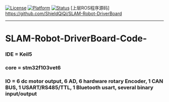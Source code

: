 [![License](https://img.shields.io/badge/License-Apache%202.0-green.svg)](https://opensource.org/licenses/Apache-2.0)
[![Platform](https://img.shields.io/badge/stm32-f103vet6-red)](<>)
[![Status](https://img.shields.io/badge/Staus-Processing-blue.svg)](<>)
[上层ROS程序源码]
https://github.com/ShieldQiQi/SLAM-Robot-DriverBoard
***
# SLAM-Robot-DriverBoard-Code-

### IDE = Keil5

### core = stm32f103vet6

### IO = 6 dc motor output, 6 AD, 6 hardware rotary Encoder, 1 CAN BUS, 1 USART/RS485/TTL, 1 Bluetooth usart, several binary input/output
